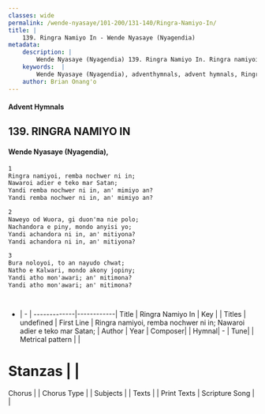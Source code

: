 ```yaml
---
classes: wide
permalink: /wende-nyasaye/101-200/131-140/Ringra-Namiyo-In/
title: |
    139. Ringra Namiyo In - Wende Nyasaye (Nyagendia)
metadata:
    description: |
        Wende Nyasaye (Nyagendia) 139. Ringra Namiyo In. Ringra namiyoi, remba nochwer ni in; Nawaroi adier e teko mar Satan; Yandi remba nochwer ni in, an' mimiyo an? Yandi remba nochwer ni in, an' mimiyo an?  
    keywords:  |
        Wende Nyasaye (Nyagendia), adventhymnals, advent hymnals, Ringra Namiyo In, Ringra namiyoi, remba nochwer ni in; Nawaroi adier e teko mar Satan;. 
    author: Brian Onang'o
---
```


#### Advent Hymnals
## 139. RINGRA NAMIYO IN
####  Wende Nyasaye (Nyagendia),

```txt
1
Ringra namiyoi, remba nochwer ni in;
Nawaroi adier e teko mar Satan;
Yandi remba nochwer ni in, an' mimiyo an?
Yandi remba nochwer ni in, an' mimiyo an?

2
Naweyo od Wuora, gi duon'ma nie polo;
Nachandora e piny, mondo anyisi yo;
Yandi achandora ni in, an' mitiyona?
Yandi achandora ni in, an' mitiyona?

3
Bura noloyoi, to an nayudo chwat;
Natho e Kalwari, mondo akony jopiny;
Yandi atho mon'awari; an' mitimona?
Yandi atho mon'awari; an' mitimona?




```

- |   -  |
-------------|------------|
Title | Ringra Namiyo In |
Key |  |
Titles | undefined |
First Line | Ringra namiyoi, remba nochwer ni in; Nawaroi adier e teko mar Satan; |
Author | 
Year | 
Composer| |
Hymnal|  - |
Tune|  |
Metrical pattern | |
# Stanzas |  |
Chorus |  |
Chorus Type |  |
Subjects | |
Texts |  |
Print Texts | 
Scripture Song |  |
    

